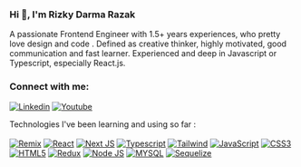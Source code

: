 <h3 5align="center">Hi 👋, I'm Rizky Darma Razak </h3> 
<p align="left">A passionate Frontend Engineer with 1.5+ years experiences, who pretty love design and code . Defined as creative thinker, highly motivated, good communication and fast learner. Experienced and deep in Javascript or Typescript, especially React.js.</h3>

<h3 align="left">Connect with me:</h3>

[![Linkedin](https://img.shields.io/badge/LinkedIn-0077B5?style=for-the-badge&logo=linkedin&logoColor=white)](https://www.linkedin.com/in/rizky-darma-28b05b208/)
[![Youtube](https://img.shields.io/badge/YouTube-FF0000?style=for-the-badge&logo=youtube&logoColor=white)](https://www.youtube.com/@rizkydrma)


Technologies I've been learning and using so far : <br /> <br />
    [![Remix](https://img.shields.io/badge/remix-%23000.svg?style=for-the-badge&logo=remix&logoColor=white)]()
    [![React](https://img.shields.io/badge/-ReactJs-61DAFB?logo=react&logoColor=white&style=for-the-badge)]()
    [![Next JS](https://img.shields.io/badge/Next-black?style=for-the-badge&logo=next.js&logoColor=white)]()
    [![Typescript](https://img.shields.io/badge/TypeScript-007ACC?style=for-the-badge&logo=typescript&logoColor=white)]()
    [![Tailwind](https://img.shields.io/badge/Tailwind_CSS-38B2AC?style=for-the-badge&logo=tailwind-css&logoColor=white)]()
    [![JavaScript](https://img.shields.io/badge/JavaScript-F7DF1E?style=for-the-badge&logo=javascript&logoColor=black)]()
    [![CSS3](https://img.shields.io/badge/CSS3-1572B6?style=for-the-badge&logo=css3&logoColor=white)]()
    [![HTML5](https://img.shields.io/badge/HTML5-E34F26?style=for-the-badge&logo=html5&logoColor=white)]()
    [![Redux](https://img.shields.io/badge/Redux-593D88?style=for-the-badge&logo=redux&logoColor=white)]()
    [![Node JS](https://img.shields.io/badge/Node.js-43853D?style=for-the-badge&logo=node.js&logoColor=white)]()
    [![MYSQL](https://img.shields.io/badge/MySQL-00000F?style=for-the-badge&logo=mysql&logoColor=white)]()
    [![Sequelize](https://img.shields.io/badge/sequelize-323330?style=for-the-badge&logo=sequelize&logoColor=blue)]()

    

